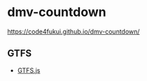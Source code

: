 # dmv-countdown

https://code4fukui.github.io/dmv-countdown/

## GTFS

- [GTFS.js](https://github.com/code4fukui/GTFS)

